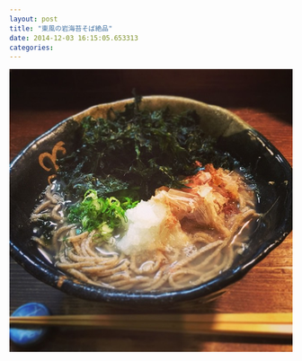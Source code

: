 ```yaml
---
layout: post
title: "東風の岩海苔そば絶品"
date: 2014-12-03 16:15:05.653313
categories: 
---
```


![東風の岩海苔そば絶品](/assets/images/201409/10254134_1486142764976889_1561629695_n.jpg)


